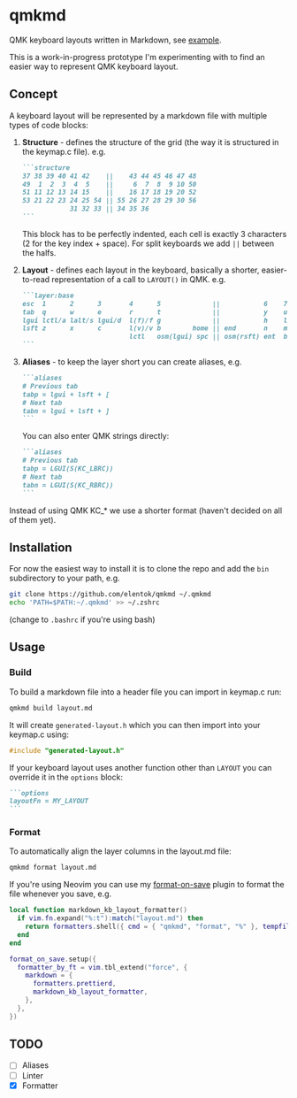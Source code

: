 # qmkmd

QMK keyboard layouts written in Markdown, see [example](examples/iris.md).

This is a work-in-progress prototype I'm experimenting with to find an easier
way to represent QMK keyboard layout.

## Concept

A keyboard layout will be represented by a markdown file with multiple types of
code blocks:

1. **Structure** - defines the structure of the grid (the way it is structured
   in the keymap.c file). e.g.

   ````markdown
   ```structure
   37 38 39 40 41 42    ||    43 44 45 46 47 48
   49  1  2  3  4  5    ||     6  7  8  9 10 50
   51 11 12 13 14 15    ||    16 17 18 19 20 52
   53 21 22 23 24 25 54 || 55 26 27 28 29 30 56
               31 32 33 || 34 35 36
   ```
   ````

   This block has to be perfectly indented, each cell is exactly 3 characters (2
   for the key index + space). For split keyboards we add `||` between the
   halfs.

2. **Layout** - defines each layout in the keyboard, basically a shorter,
   easier-to-read representation of a call to `LAYOUT()` in QMK. e.g.

   ````md
   ```layer:base
   esc  1      2      3       4      5             ||           6    7      8      9      0      bs
   tab  q      w      e       r      t             ||           y    u      i      o      p      \
   lgui lctl/a lalt/s lgui/d  l(f)/f g             ||           h    l(j)/j rgui/k ralt/l rctl/; '
   lsft z      x      c       l(v)/v b        home || end       n    m      ,      .      /      rsft
                              lctl   osm(lgui) spc || osm(rsft) ent  bs
   ```
   ````

3. **Aliases** - to keep the layer short you can create aliases, e.g.

   ````md
   ```aliases
   # Previous tab
   tabp = lgui + lsft + [
   # Next tab
   tabn = lgui + lsft + ]
   ```
   ````

   You can also enter QMK strings directly:

   ````md
   ```aliases
   # Previous tab
   tabp = LGUI(S(KC_LBRC))
   # Next tab
   tabn = LGUI(S(KC_RBRC))
   ```
   ````

Instead of using QMK KC\_\* we use a shorter format (haven't decided on all of
them yet).

## Installation

For now the easiest way to install it is to clone the repo and add the `bin`
subdirectory to your path, e.g.

```sh
git clone https://github.com/elentok/qmkmd ~/.qmkmd
echo 'PATH=$PATH:~/.qmkmd' >> ~/.zshrc
```

(change to `.bashrc` if you're using bash)

## Usage

### Build

To build a markdown file into a header file you can import in keymap.c run:

```sh
qmkmd build layout.md
```

It will create `generated-layout.h` which you can then import into your keymap.c
using:

```c
#include "generated-layout.h"
```

If your keyboard layout uses another function other than `LAYOUT` you can
override it in the `options` block:

````md
```options
layoutFn = MY_LAYOUT
```
````

### Format

To automatically align the layer columns in the layout.md file:

```sh
qmkmd format layout.md
```

If you're using Neovim you can use my [format-on-save][1] plugin to format the
file whenever you save, e.g.

```lua
local function markdown_kb_layout_formatter()
  if vim.fn.expand("%:t"):match("layout.md") then
    return formatters.shell({ cmd = { "qmkmd", "format", "%" }, tempfile = "random" })
  end
end

format_on_save.setup({
  formatter_by_ft = vim.tbl_extend("force", {
    markdown = {
      formatters.prettierd,
      markdown_kb_layout_formatter,
    },
  },
})
```

[1]: https://github.com/elentok/format-on-save.nvim

## TODO

- [ ] Aliases
- [ ] Linter
- [x] Formatter
